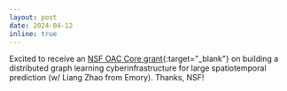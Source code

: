 ```yaml
---
layout: post
date: 2024-04-12
inline: true
---
```


Excited to receive an [NSF OAC Core grant](https://www.nsf.gov/awardsearch/showAward?AWD_ID=2403313&HistoricalAwards=false){:target="\_blank"} on building a distributed graph learning cyberinfrastructure for large spatiotemporal prediction (w/ Liang Zhao from Emory). Thanks, NSF!
